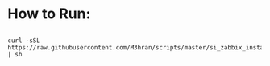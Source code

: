 
# How to Run:
##
    curl -sSL https://raw.githubusercontent.com/M3hran/scripts/master/si_zabbix_install.sh | sh
